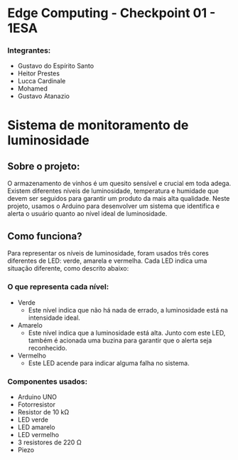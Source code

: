 # Edge Computing - Checkpoint 01 - 1ESA

### Integrantes:
- Gustavo do Espírito Santo
- Heitor Prestes
- Lucca Cardinale
- Mohamed
- Gustavo Atanazio

# Sistema de monitoramento de luminosidade

## Sobre o projeto:
O armazenamento de vinhos é um quesito sensível e crucial em toda adega. Existem diferentes níveis de luminosidade, temperatura e humidade que devem ser seguidos para garantir um produto da mais alta qualidade. Neste projeto, usamos o Arduino para desenvolver um sistema que identifica e alerta o usuário quanto ao nível ideal de luminosidade.

## Como funciona?
Para representar os níveis de luminosidade, foram usados três cores diferentes de LED: verde, amarela e vermelha. Cada LED indica uma situação diferente, 
como descrito abaixo:

### O que representa cada nível:
- Verde
    - Este nível indica que não há nada de errado, a luminosidade está na intensidade ideal.
- Amarelo
    - Este nível indica que a luminosidade está alta. Junto com este LED, também é acionada uma buzina para garantir que o alerta seja reconhecido.
- Vermelho
    - Este LED acende para indicar alguma falha no sistema.

### Componentes usados:
- Arduino UNO
- Fotorresistor
- Resistor de 10 kΩ
- LED verde
- LED amarelo
- LED vermelho
- 3 resistores de 220 Ω
- Piezo
